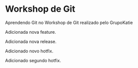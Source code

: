 # Workshop de Git
Aprendendo Git no Workshop de Git realizado pelo GrupoKatie

Adicionada nova feature.

Adicionada nova release.

Adicionado novo hotfix.

Adicionado segundo hotfix.

